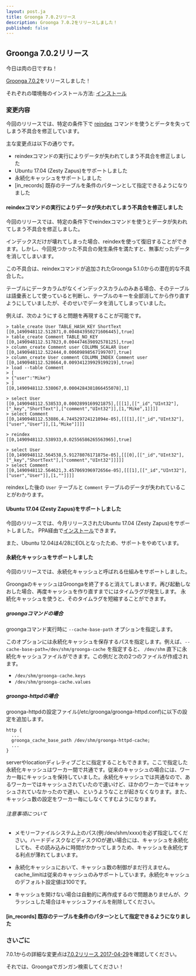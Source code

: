 ```yaml
---
layout: post.ja
title: Groonga 7.0.2リリース
description: Groonga 7.0.2をリリースしました！
published: false
---
```


## Groonga 7.0.2リリース

今日は肉の日ですね！

[Groonga 7.0.2](/ja/docs/news.html#release-7-0-2)をリリースしました！

それぞれの環境毎のインストール方法: [インストール](/ja/docs/install.html)

### 変更内容

今回のリリースでは、特定の条件下で [reindex](/ja/docs/references/commands/reindex) コマンドを使うとデータを失ってしまう不具合を修正しています。

主な変更点は以下の通りです。

  * reindexコマンドの実行によりデータが失われてしまう不具合を修正しました
  * Ubuntu 17.04 (Zesty Zapus)をサポートしました
  * 永続化キャッシュをサポートしました
  * [in_records] 既存のテーブルを条件のパターンとして指定できるようになりました

#### reindexコマンドの実行によりデータが失われてしまう不具合を修正しました

今回のリリースでは、特定の条件下でreindexコマンドを使うとデータが失われてしまう不具合を修正しました。

インデックスだけが壊れてしまった場合、reindexを使って復旧することができます。しかし、今回見つかった不具合の発生条件を満たすと、無事だったデータを消してしまいます。

この不具合は、reindexコマンドが追加されたGroonga 5.1.0からの潜在的な不具合した。

テーブルにデータカラムがなくインデックスカラムのみある場合、そのテーブルは語彙表として使っていると判断し、テーブルのキーを全部消してから作り直すようにしていましたが、そのせいでデータを消してしまっていました。

例えば、次のようにすると問題を再現することが可能です。

    > table_create User TABLE_HASH_KEY ShortText
    [[0,1490948112.512871,0.004843950271606445],true]
    > table_create Comment TABLE_NO_KEY
    [[0,1490948112.517823,0.004474639892578125],true]
    > column_create Comment user COLUMN_SCALAR User
    [[0,1490948112.522444,0.00609898567199707],true]
    > column_create User comment COLUMN_INDEX Comment user
    [[0,1490948112.528664,0.009341239929199219],true]
    > load --table Comment
    > [
    > {"user":"Mike"}
    > ]
    [[0,1490948112.538067,0.0004284381866455078],1]
    
    > select User
    [[0,1490948112.538533,0.0002899169921875],[[[1],[["_id","UInt32"],["_key","ShortText"],["comment","UInt32"]],[1,"Mike",1]]]]
    > select Comment
    [[0,1490948112.53886,4.744529724121094e-05],[[[1],[["_id","UInt32"],["user","User"]],[1,"Mike"]]]]
    
    > reindex
    [[0,1490948112.538933,0.02556586265563965],true]
    
    > select User
    [[0,1490948112.564538,5.91278076171875e-05],[[[0],[["_id","UInt32"],["_key","ShortText"],["comment","UInt32"]]]]]
    > select Comment
    [[0,1490948112.564621,3.457069396972656e-05],[[[1],[["_id","UInt32"],["user","User"]],[1,""]]]]
    
reindexした後の ``User`` テーブルと ``Comment`` テーブルのデータが失われていることがわかります。

#### Ubuntu 17.04 (Zesty Zapus)をサポートしました

今回のリリースでは、今月リリースされたUbuntu 17.04 (Zesty Zapus)をサポートしました。
PPA経由で[インストール](/ja/docs/install/ubuntu.html)できます。

また、Ubuntu 12.04は4/28にEOLとなったため、サポートをやめています。

#### 永続化キャッシュをサポートしました

今回のリリースでは、永続化キャッシュと呼ばれる仕組みをサポートしました。

GroongaのキャッシュはGroongaを終了すると消えてしまいます。再び起動しなおした場合、再度キャッシュを作り直すまでにはタイムラグが発生します。
永続化キャッシュを使うと、そのタイムラグを短縮することができます。

##### groongaコマンドの場合

groongaコマンド実行時に ``--cache-base-path`` オプションを指定します。

このオプションには永続化キャッシュを保存するパスを指定します。例えば、``--cache-base-path=/dev/shm/groonga-cache`` を指定すると、 ``/dev/shm`` 直下に永続化キャッシュファイルができます。この例だと次の2つのファイルが作成されます。

* ``/dev/shm/groonga-cache.keys``
* ``/dev/shm/groonga-cache.values``

##### groonga-httpdの場合

groonga-httpdの設定ファイル(/etc/groonga/groonga-httpd.conf)に以下の設定を追加します。

    http {
      ...
      groonga_cache_base_path /dev/shm/groonga-httpd-cache;
      ...
    }

serverやlocationディレティブごとに指定することもできます。ここで指定した永続化キャッシュはワーカー間で共通です。従来のキャッシュの場合には、ワーカー毎にキャッシュを保持していました。永続化キャッシュでは共通なので、あるワーカーではキャッシュされていたので速いけど、ほかのワーカーではキャッシュされていなかったので遅い、というようなことが起きなくなります。また、キャッシュ数の設定をワーカー毎にしなくてすむようになります。

###### 注意事項について

* メモリーファイルシステム上のパス(例:/dev/shm/xxxx)を必ず指定してください。ハードディスクなどディスクIOが遅い場合には、キャッシュを永続化しても、その読み込みに時間がかかってしまうため、キャッシュを永続化する利点が薄れてしまいます。

* 永続化キャッシュにおいて、キャッシュ数の制御がまだ行えません。cache_limitは従来のキャッシュのみサポートしています。永続化キャッシュのデフォルト設定値は100です。

* キャッシュを開けない場合は自動的に再作成するので問題ありませんが、クラッシュした場合はキャッシュファイルを削除してください。


#### [in_records] 既存のテーブルを条件のパターンとして指定できるようになりました

### さいごに

7.0.1からの詳細な変更点は[7.0.2リリース 2017-04-29](/ja/docs/news.html#release-7-0-2)を確認してください。

それでは、Groongaでガンガン検索してください！
